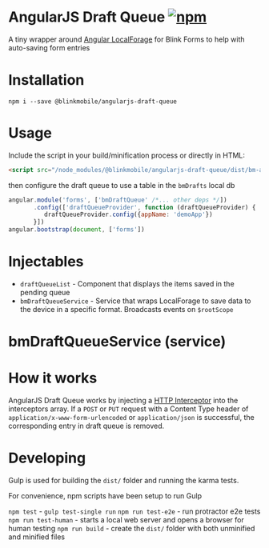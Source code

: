 # AngularJS Draft Queue [![npm](https://img.shields.io/npm/v/@blinkmobile/angularjs-draft-queue.svg?maxAge=2592000)](https://www.npmjs.com/package/@blinkmobile/angularjs-draft-queue)

A tiny wrapper around [Angular LocalForage](https://github.com/ocombe/angular-localForage) for Blink Forms to help with auto-saving form entries

# Installation

`npm i --save @blinkmobile/angularjs-draft-queue`

# Usage

Include the script in your build/minification process or directly in HTML:

```html
<script src="/node_modules/@blinkmobile/angularjs-draft-queue/dist/bm-angularjs-draft-queue.js"></script>
```

then configure the draft queue to use a table in the `bmDrafts` local db

```javascript
angular.module('forms', ['bmDraftQueue' /*... other deps */])
       .config(['draftQueueProvider', function (draftQueueProvider) {
          draftQueueProvider.config({appName: 'demoApp'})
       }])
angular.bootstrap(document, ['forms'])
```

# Injectables

- `draftQueueList` - Component that displays the items saved in the pending queue
- `bmDraftQueueService` - Service that wraps LocalForage to save data to the device in a specific format. Broadcasts events on `$rootScope`

# bmDraftQueueService (service)

# How it works

AngularJS Draft Queue works by injecting a [HTTP Interceptor](src/draft-queue-interceptor.js) into the interceptors array. If a `POST` or `PUT` request with a Content Type header of `application/x-www-form-urlencoded` or `application/json` is successful, the corresponding entry in draft queue is removed.

# Developing

Gulp is used for building the `dist/` folder and running the karma tests.

For convenience, npm scripts have been setup to run Gulp

`npm test` - `gulp test-single run`
`npm run test-e2e` - run protractor e2e tests
`npm run test-human` - starts a local web server and opens a browser for human testing
`npm run build` - create the `dist/` folder with both unminified and minified files
